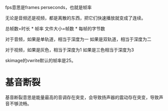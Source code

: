 fps意思是frames perseconds，也就是帧率

无论是音频还是视频，都是离散的东西，把它们快速播放就变成了连续。

总帧数=时长 * 帧率
文件大小=帧数 * 每帧的字节数

对于音频，如果是单轨道，相当于深度为一
如果是双轨道，相当于深度为二

对于视频，如果是灰色，相当于深度为1
如果是三色相当于深度为3

skimage的vwrite默认的帧率是25。


# 基音断裂
基音断裂意思是能量最高的音调存在突变，会导致扬声器的震动存在突变，导致声音不够流畅。  
